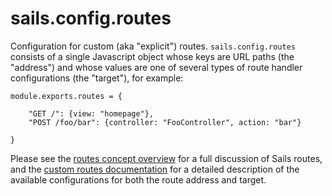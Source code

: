 # sails.config.routes

Configuration for custom (aka "explicit") routes.  `sails.config.routes` consists of a single Javascript object whose keys are URL paths (the "address") and whose values are one of several types of route handler configurations (the "target"), for example:

```
module.exports.routes = {

    "GET /": {view: "homepage"},
    "POST /foo/bar": {controller: "FooController", action: "bar"}

}
```

Please see the [routes concept overview](http://sailsjs.org/documentation/concepts/Routes) for a full discussion of Sails routes, and the [custom routes documentation](http://sailsjs.org/documentation/concepts/Routes/RouteTargetSyntax.html) for a detailed description of the available configurations for both the route address and target.


<docmeta name="displayName" value="sails.config.routes">
<docmeta name="pageType" value="property">

